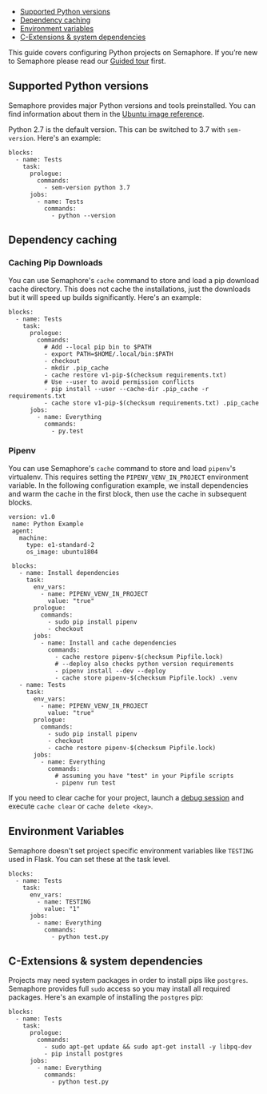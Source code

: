 * [Supported Python versions](#supported-python-versions)
* [Dependency caching](#dependency-caching)
* [Environment variables](#environment-variables)
* [C-Extensions & system dependencies](#c-extensions-system-dependendices)

This guide covers configuring Python projects on Semaphore.
If you’re new to Semaphore please read our
[Guided tour](https://docs.semaphoreci.com/article/77-getting-started) first.

## Supported Python versions

Semaphore provides major Python versions and tools preinstalled.
You can find information about them in the
[Ubuntu image reference](https://docs.semaphoreci.com/article/32-ubuntu-1804-image#python).

Python 2.7 is the default version. This can be switched to 3.7 with
`sem-version`. Here's an example:

<pre><code class="language-yaml">blocks:
  - name: Tests
    task:
      prologue:
        commands:
          - sem-version python 3.7
      jobs:
        - name: Tests
          commands:
            - python --version
</code></pre>

## Dependency caching

### Caching Pip Downloads

You can use Semaphore's `cache` command to store and load a pip
download cache directory. This does not cache the installations, just
the downloads but it will speed up builds significantly. Here's an
example:

<pre><code class="language-yaml">blocks:
  - name: Tests
    task:
      prologue:
        commands:
          # Add --local pip bin to $PATH
          - export PATH=$HOME/.local/bin:$PATH
          - checkout
          - mkdir .pip_cache
          - cache restore v1-pip-$(checksum requirements.txt)
          # Use --user to avoid permission conflicts
          - pip install --user --cache-dir .pip_cache -r requirements.txt
          - cache store v1-pip-$(checksum requirements.txt) .pip_cache
      jobs:
        - name: Everything
          commands:
            - py.test
</code></pre>

### Pipenv

You can use Semaphore's `cache` command to store and load `pipenv`'s
virtualenv. This requires setting the `PIPENV_VENV_IN_PROJECT`
environment variable.
In the following configuration example, we install dependencies
and warm the cache in the first block, then use the cache in subsequent blocks.

<pre><code class="language-yaml">version: v1.0
 name: Python Example
 agent:
   machine:
     type: e1-standard-2
     os_image: ubuntu1804

 blocks:
   - name: Install dependencies
     task:
       env_vars:
         - name: PIPENV_VENV_IN_PROJECT
           value: "true"
       prologue:
         commands:
           - sudo pip install pipenv
           - checkout
       jobs:
         - name: Install and cache dependencies
           commands:
             - cache restore pipenv-$(checksum Pipfile.lock)
             # --deploy also checks python version requirements
             - pipenv install --dev --deploy
             - cache store pipenv-$(checksum Pipfile.lock) .venv
   - name: Tests
     task:
       env_vars:
         - name: PIPENV_VENV_IN_PROJECT
           value: "true"
       prologue:
         commands:
           - sudo pip install pipenv
           - checkout
           - cache restore pipenv-$(checksum Pipfile.lock)
       jobs:
         - name: Everything
           commands:
             # assuming you have "test" in your Pipfile scripts
             - pipenv run test
</code></pre>

If you need to clear cache for your project, launch a
[debug session](https://docs.semaphoreci.com/article/75-debugging-with-ssh-access)
and execute `cache clear` or `cache delete <key>`.

## Environment Variables

Semaphore doesn't set project specific environment variables like
`TESTING` used in Flask. You can set these at the task level.

<pre><code class="language-yaml">blocks:
  - name: Tests
    task:
      env_vars:
        - name: TESTING
          value: "1"
      jobs:
        - name: Everything
          commands:
            - python test.py
</code></pre>

## C-Extensions & system dependencies

Projects may need system packages in order to install pips like `postgres`.
Semaphore provides full `sudo` access so you may install all required packages.
Here's an example of installing the `postgres` pip:

<pre><code class="language-yaml">blocks:
  - name: Tests
    task:
      prologue:
        commands:
          - sudo apt-get update && sudo apt-get install -y libpq-dev
          - pip install postgres
      jobs:
        - name: Everything
          commands:
            - python test.py
</code></pre>
